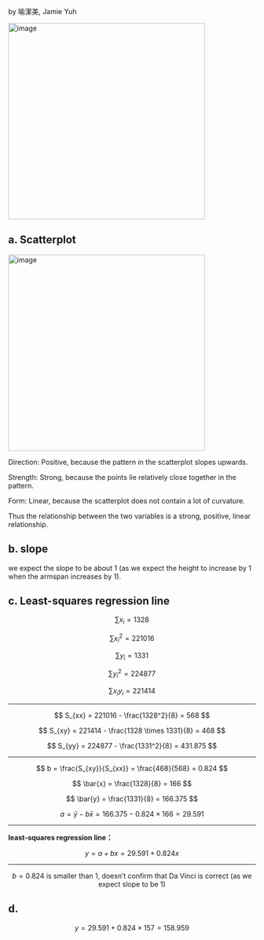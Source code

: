 by 喻潔美, Jamie Yuh 

<img width="400" alt="image" src="https://github.com/user-attachments/assets/a3fc6244-2dca-4f55-9a78-214b3d52f16f" />


## a. Scatterplot
<img width="400" alt="image" src="https://github.com/user-attachments/assets/a3fc6244-2dca-4f55-9a78-214b3d52f16f" />

Direction: Positive, because the pattern in the scatterplot slopes upwards.

Strength: Strong, because the points lie relatively close together in the pattern.

Form: Linear, because the scatterplot does not contain a lot of curvature.

Thus the relationship between the two variables is a strong, positive, linear relationship.

## b. slope
we expect the slope to be about 1 (as we expect the height to increase by 1 when the armspan increases by 1).

## c. Least-squares regression line

$$
\sum x_i = 1328
$$

$$
\sum x_i^2 = 221016
$$

$$
\sum y_i = 1331
$$

$$
\sum y_i^2 = 224877
$$

$$
\sum x_i y_i = 221414
$$

---

$$
S_{xx} = 221016 - \frac{1328^2}{8} = 568
$$

$$
S_{xy} = 221414 - \frac{1328 \times 1331}{8} = 468
$$

$$
S_{yy} = 224877 - \frac{1331^2}{8} = 431.875
$$

---

$$
b = \frac{S_{xy}}{S_{xx}} = \frac{468}{568} = 0.824
$$

$$
\bar{x} = \frac{1328}{8} = 166
$$

$$
\bar{y} = \frac{1331}{8} = 166.375
$$

$$
a = \bar{y} - b \bar{x} = 166.375 - 0.824 \times 166 = 29.591
$$

---

**least-squares regression line：**

$$
y = a + b x = 29.591 + 0.824 x
$$

---

$$
b = 0.824 \text{ is smaller than 1, doesn't confirm that Da Vinci is correct (as we expect slope to be 1)}
$$

## d.

$$
y = 29.591 + 0.824 \times 157 = 158.959
$$
